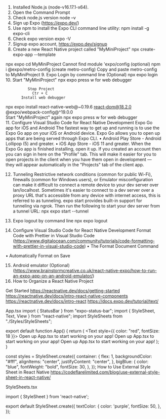 1.	Installed Node.js (node-v16.17.1-x64). 
2.	Open the Command Prompt
3.	Check node.js version 
                node –v
4.	Sign up Expo (https://expo.dev/)
5.	Use npm to install the Expo CLI command line utility:
              npm install -g expo-cli
6.	Check expo version 
               expo -V
7.	Signup expo account, https://expo.dev/signup
8.	Create a new React Native project called "MyMiniProject"
              npx create-expo-app --template 
 
 
npx expo
              cd MyMiniProject
             Cannot find module 'expo/config (optional)
npm i @expo/metro-config  (create metro-config)
Copy and paste metro-config to MyMiniProject
9.	Expo Login by command line (Optional)
              npx expo login
10.	Start "MyMiniProject"
              npx expo
              press w for web debugger
 
              Stop Project
                Ctr + C
           Install web debugger  
npx expo install react-native-web@~0.19.6 react-dom@18.2.0 @expo/webpack-config@^19.0.0       
Start "MyMiniProject"  again
              npx expo 
              press w for web debugger     
11.	Configure Visual Studio Code for React Native Development
Expo Go app for iOS and Android
The fastest way to get up and running is to use the Expo Go app on your iOS or Android device. Expo Go allows you to open up apps that are being served through Expo CLI.
•	Android Play Store - Android Lollipop (5) and greater.
•	iOS App Store - iOS 11 and greater.
When the Expo Go app is finished installing, open it up. If you created an account then you can sign in here on the "Profile" tab. This will make it easier for you to open projects in the client when you have them open in development — they will appear automatically in the "Projects" tab of the client app. 

 


 
12.	Tunneling 
Restrictive network conditions (common for public Wi-Fi), firewalls (common for Windows users), or Emulator misconfiguration can make it difficult to connect a remote device to your dev server over lan/localhost.
Sometimes it's easier to connect to a dev server over a proxy URL that's accessible from any device with internet access, this is referred to as tunneling. expo start provides built-in support for tunneling via ngrok.
             Then run the following to start your dev server from a tunnel URL:
             npx expo start --tunnel
13.	Expo logout by command line
npx expo logout

14.	Configure Visual Studio Code for React Native Development
Format Code with Prettier in Visual Studio Code (https://www.digitalocean.com/community/tutorials/code-formatting-with-prettier-in-visual-studio-code)
•	The Format Document Command
 

•	Automatically Format on Save
 
 

15.	Android emulator (Optional)  (https://www.brainstormcreative.co.uk/react-native-expo/how-to-run-an-expo-app-on-an-android-emulator/)
16.	How to Organize a React Native Project
 


Get Started
https://reactnative.dev/docs/getting-started
https://reactnative.dev/docs/intro-react-native-components
https://reactnative.dev/docs/intro-react
https://docs.expo.dev/tutorial/text/



App.tsx
import { StatusBar } from "expo-status-bar";
import { StyleSheet, Text, View } from "react-native";
import StyleSheets from "./Styles/StyleSheets";

export default function App() {
  return (
    <View style={styles.container}>
      <Text style={{ color: "red", fontSize: 18 }}>
        Open up App.tsx to start working on your app!
      </Text>
      <Text style={styles.bigBlue}>
        Open up App.tsx to start working on your app!
      </Text>
      <Text style={StyleSheets.textColor}>
        Open up App.tsx to start working on your app!
      </Text>
      <StatusBar style="auto" />
    </View>
  );
}

const styles = StyleSheet.create({
  container: {
    flex: 1,
    backgroundColor: "#fff",
    alignItems: "center",
    justifyContent: "center",
  },
  bigBlue: {
    color: "blue",
    fontWeight: "bold",
    fontSize: 30,
  },
});
How to Use External Style Sheet in React Native
https://codeflarelimited.com/blog/use-external-style-sheet-in-react-native/

 

StyleSheets.tsx

import { StyleSheet } from 'react-native';


export default StyleSheet.create({
    textColor: {
        color: 'purple',
        fontSize: 50,
    },
});

 
